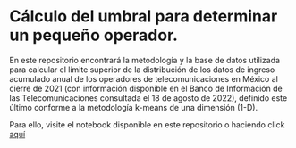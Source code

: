 # Cálculo del umbral para determinar un pequeño operador.

En este repositorio encontrará la metodología y la base de datos utilizada para calcular el límite superior de la distribución de los datos de ingreso acumulado anual  de los operadores de telecomunicaciones en México al cierre de 2021 (con información disponible en el Banco de Información de las Telecomunicaciones consultada el 18 de agosto de 2022), definido este último conforme a la metodología k-means de una dimensión (1-D).

Para ello, visite el notebook disponible en este repositorio o haciendo click [aquí](https://github.com/RodGuarneros/BiasAnalysis/blob/main/Elegibilidad_CPO_4Clusters_umbral_final.ipynb)
